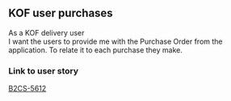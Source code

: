 ## KOF user purchases
As a KOF delivery user  
I want the users to provide me with the Purchase Order from the application.
To relate it to each purchase they make.
### Link to user story
[B2CS-5612](https://digitalfemsa.atlassian.net/browse/B2CS-5612)  




